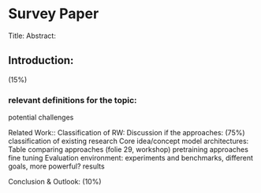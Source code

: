 # Survey Paper
Title:
Abstract:
## Introduction:
(15%)
### relevant definitions for the topic:
potential challenges



Related Work::
Classification of RW:
Discussion if the approaches:
(75%)
classification of existing research
Core idea/concept
model architectures: Table comparing approaches (folie 29, workshop)
pretraining approaches
fine tuning
Evaluation environment: experiments and benchmarks, different goals, more powerful?
results

Conclusion & Outlook:
(10%)
